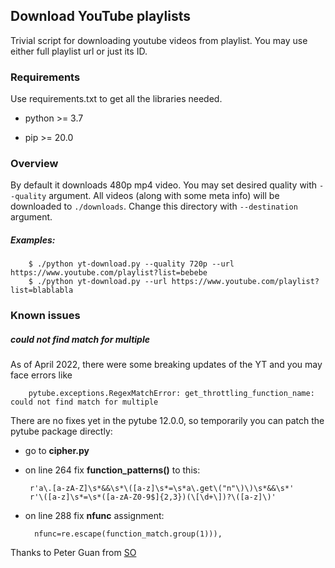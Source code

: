 Download YouTube playlists
--------------------------
Trivial  script for downloading youtube videos from playlist.
You may use either full playlist url or just its ID.

### Requirements
Use requirements.txt to get all the libraries needed.

-   python >= 3.7

-   pip >= 20.0

### Overview

By default it downloads 480p mp4 video. You may set desired quality with `--quality` argument.
All videos (along with some meta info) will be downloaded to `./downloads`. Change this directory with `--destination` argument.

##### Examples:

        $ ./python yt-download.py --quality 720p --url https://www.youtube.com/playlist?list=bebebe
        $ ./python yt-download.py --url https://www.youtube.com/playlist?list=blablabla

### Known issues

##### could not find match for multiple

As of April 2022, there were some breaking updates of the YT and you may face errors like

        pytube.exceptions.RegexMatchError: get_throttling_function_name: could not find match for multiple

There are no fixes yet in the pytube 12.0.0, so temporarily you can patch the pytube package directly:

-  go to **cipher.py**

-  on line 264 fix **function_patterns()** to this:

        r'a\.[a-zA-Z]\s*&&\s*\([a-z]\s*=\s*a\.get\("n"\)\)\s*&&\s*'
        r'\([a-z]\s*=\s*([a-zA-Z0-9$]{2,3})(\[\d+\])?\([a-z]\)'

- on line 288 fix **nfunc** assignment:

        nfunc=re.escape(function_match.group(1))),

Thanks to Peter Guan from [SO](https://stackoverflow.com/questions/71907725/pytube-exceptions-regexmatcherror-get-throttling-function-name-could-not-find)

